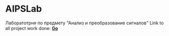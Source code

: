 # AIPSLab
Лаборатотрня по предмету "Анализ и преобразование сигналов"
Link to all project work done: [**Go**](https://www.youtube.com/watch?v=0Ji4kJ3-0E4&t=14603s) </br>
